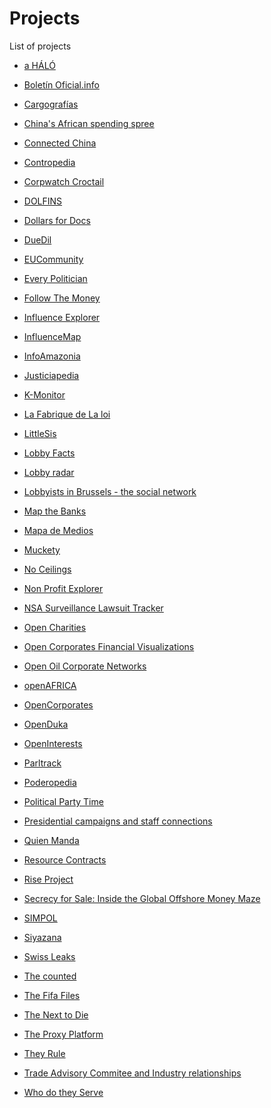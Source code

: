 
# Projects

List of projects


  * [a HÁLÓ](projects/a-hl.html)
    <p>  </p>

  * [Boletín Oficial.info](projects/boletn-oficialinfo.html)
    <p>  </p>

  * [Cargografías](projects/cargografas.html)
    <p>  </p>

  * [China&#39;s African spending spree](projects/chinas-african-spending-spree.html)
    <p>  </p>

  * [Connected China](projects/connected-china.html)
    <p>  </p>

  * [Contropedia](projects/contropedia.html)
    <p>  </p>

  * [Corpwatch Croctail](projects/corpwatch-croctail.html)
    <p>  </p>

  * [DOLFINS](projects/dolfins.html)
    <p>  </p>

  * [Dollars for Docs](projects/dollars-for-docs.html)
    <p>  </p>

  * [DueDil](projects/duedil.html)
    <p>  </p>

  * [EUCommunity](projects/eucommunity.html)
    <p>  </p>

  * [Every Politician](projects/every-politician.html)
    <p>  </p>

  * [Follow The Money ](projects/follow-the-money.html)
    <p>  </p>

  * [Influence Explorer](projects/influence-explorer.html)
    <p>  </p>

  * [InfluenceMap](projects/influencemap.html)
    <p>  </p>

  * [InfoAmazonia](projects/infoamazonia.html)
    <p>  </p>

  * [Justiciapedia](projects/justiciapedia.html)
    <p>  </p>

  * [K-Monitor](projects/k-monitor.html)
    <p>  </p>

  * [La Fabrique de La loi](projects/la-fabrique-de-la-loi.html)
    <p>  </p>

  * [LittleSis](projects/littlesis.html)
    <p>  </p>

  * [Lobby Facts](projects/lobby-facts.html)
    <p>  </p>

  * [Lobby radar ](projects/lobby-radar.html)
    <p>  </p>

  * [Lobbyists in Brussels - the social network](projects/lobbyists-in-brussels-the-social-network.html)
    <p>  </p>

  * [Map the Banks](projects/map-the-banks.html)
    <p>  </p>

  * [Mapa de Medios](projects/mapa-de-medios.html)
    <p>  </p>

  * [Muckety](projects/muckety.html)
    <p>  </p>

  * [No Ceilings
](projects/no-ceilings.html)
    <p>  </p>

  * [Non Profit Explorer
](projects/non-profit-explorer.html)
    <p>  </p>

  * [NSA Surveillance Lawsuit Tracker](projects/nsa-surveillance-lawsuit-tracker.html)
    <p>  </p>

  * [Open Charities](projects/open-charities.html)
    <p>  </p>

  * [Open Corporates Financial Visualizations](projects/open-corporates-financial-visualizations.html)
    <p>  </p>

  * [Open Oil Corporate Networks](projects/open-oil-corporate-networks.html)
    <p>  </p>

  * [openAFRICA](projects/openafrica.html)
    <p>  </p>

  * [OpenCorporates](projects/opencorporates.html)
    <p>  </p>

  * [OpenDuka](projects/openduka.html)
    <p>  </p>

  * [OpenInterests](projects/openinterests.html)
    <p>  </p>

  * [Parltrack](projects/parltrack.html)
    <p>  </p>

  * [Poderopedia](projects/poderopedia.html)
    <p>  </p>

  * [Political Party Time](projects/political-party-time.html)
    <p>  </p>

  * [Presidential campaigns and staff connections ](projects/presidential-campaigns-and-staff-connections.html)
    <p>  </p>

  * [Quien Manda](projects/quien-manda.html)
    <p>  </p>

  * [Resource Contracts](projects/resource-contracts.html)
    <p>  </p>

  * [Rise Project ](projects/rise-project.html)
    <p>  </p>

  * [Secrecy for Sale: Inside the Global Offshore Money Maze](projects/secrecy-for-sale-inside-the-global-offshore-money-maze.html)
    <p>  </p>

  * [SIMPOL](projects/simpol.html)
    <p>  </p>

  * [Siyazana](projects/siyazana.html)
    <p>  </p>

  * [Swiss Leaks](projects/swiss-leaks.html)
    <p>  </p>

  * [The counted](projects/the-counted.html)
    <p>  </p>

  * [The Fifa Files](projects/the-fifa-files.html)
    <p>  </p>

  * [The Next to Die](projects/the-next-to-die.html)
    <p>  </p>

  * [The Proxy Platform](projects/the-proxy-platform.html)
    <p>  </p>

  * [They Rule](projects/they-rule.html)
    <p>  </p>

  * [Trade Advisory Commitee and Industry relationships](projects/trade-advisory-commitee-and-industry-relationships.html)
    <p>  </p>

  * [Who do they Serve](projects/who-do-they-serve.html)
    <p>  </p>
